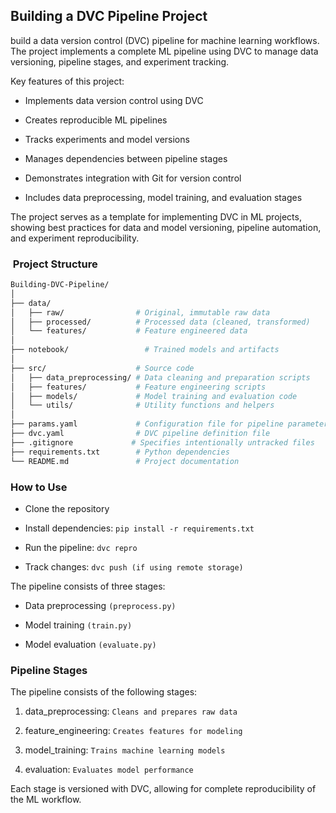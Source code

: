 ## Building a DVC Pipeline Project

build a data version control (DVC) pipeline for machine learning workflows. The project implements a complete ML pipeline using DVC to manage data versioning, pipeline stages, and experiment tracking.

Key features of this project:

- Implements data version control using DVC

- Creates reproducible ML pipelines

- Tracks experiments and model versions

- Manages dependencies between pipeline stages

- Demonstrates integration with Git for version control

- Includes data preprocessing, model training, and evaluation stages

The project serves as a template for implementing DVC in ML projects, showing best practices for data and model versioning, pipeline automation, and experiment reproducibility.


### ​ Project Structure

```bash
Building-DVC-Pipeline/
│
├── data/
│   ├── raw/                # Original, immutable raw data
│   ├── processed/          # Processed data (cleaned, transformed)
│   └── features/           # Feature engineered data
│
├── notebook/                 # Trained models and artifacts
│
├── src/                    # Source code
│   ├── data_preprocessing/ # Data cleaning and preparation scripts
│   ├── features/           # Feature engineering scripts
│   ├── models/             # Model training and evaluation code
│   └── utils/              # Utility functions and helpers
│
├── params.yaml             # Configuration file for pipeline parameters
├── dvc.yaml                # DVC pipeline definition file
├── .gitignore             # Specifies intentionally untracked files
├── requirements.txt        # Python dependencies
└── README.md               # Project documentation
```

### How to Use
- Clone the repository

- Install dependencies: `pip install -r requirements.txt`

- Run the pipeline: `dvc repro`

- Track changes: `dvc push (if using remote storage)`

The pipeline consists of three stages:

- Data preprocessing `(preprocess.py)`

- Model training `(train.py)`

- Model evaluation `(evaluate.py)`


### Pipeline Stages
 The pipeline consists of the following stages:

1. data_preprocessing: `Cleans and prepares raw data`

2. feature_engineering: `Creates features for modeling`

3. model_training: `Trains machine learning models`

4. evaluation: `Evaluates model performance`


Each stage is versioned with DVC, allowing for complete reproducibility of the ML workflow.


